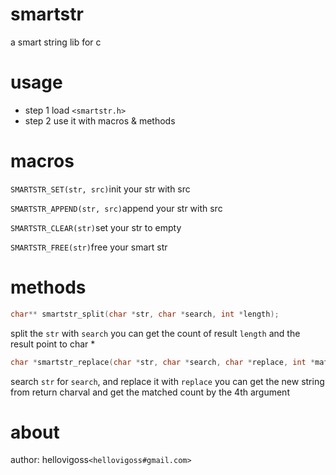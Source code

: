 smartstr
========

a smart string lib for c

usage
========
* step 1 
load ```<smartstr.h>``` 
* step 2
use it with macros & methods

macros 
=======
```SMARTSTR_SET(str, src)```init your str with src 

```SMARTSTR_APPEND(str, src)```append your str with src  

```SMARTSTR_CLEAR(str)```set your str to empty 

```SMARTSTR_FREE(str)```free your smart str 

methods
=======
```c
char** smartstr_split(char *str, char *search, int *length);
``` 
split the `str` with `search`
you can get the count of result `length` and the result point to char *  
```c
char *smartstr_replace(char *str, char *search, char *replace, int *matched);
```
search `str` for `search`, and replace it with `replace` 
you can get the new string from return charval and get the matched count by the 4th argument

about 
=======
author: hellovigoss`<hellovigoss#gmail.com>`
